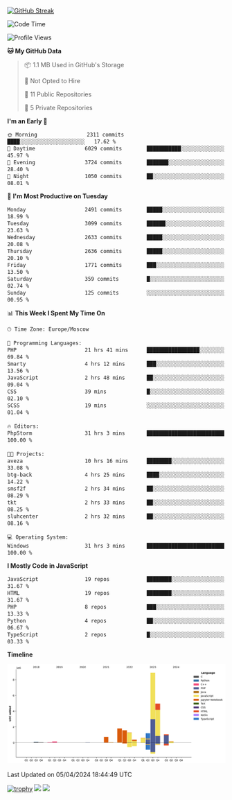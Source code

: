 [![GitHub Streak](https://github-readme-streak-stats.herokuapp.com/?user=yogik10)](https://git.io/streak-stats)
<!--START_SECTION:waka-->
![Code Time](http://img.shields.io/badge/Code%20Time-391%20hrs%2057%20mins-blue)

![Profile Views](http://img.shields.io/badge/Profile%20Views-0-blue)

**🐱 My GitHub Data** 

> 📦 1.1 MB Used in GitHub's Storage 
 > 
> 🚫 Not Opted to Hire
 > 
> 📜 11 Public Repositories 
 > 
> 🔑 5 Private Repositories 
 > 
**I'm an Early 🐤** 

```text
🌞 Morning                2311 commits        ████░░░░░░░░░░░░░░░░░░░░░   17.62 % 
🌆 Daytime                6029 commits        ███████████░░░░░░░░░░░░░░   45.97 % 
🌃 Evening                3724 commits        ███████░░░░░░░░░░░░░░░░░░   28.40 % 
🌙 Night                  1050 commits        ██░░░░░░░░░░░░░░░░░░░░░░░   08.01 % 
```
📅 **I'm Most Productive on Tuesday** 

```text
Monday                   2491 commits        █████░░░░░░░░░░░░░░░░░░░░   18.99 % 
Tuesday                  3099 commits        ██████░░░░░░░░░░░░░░░░░░░   23.63 % 
Wednesday                2633 commits        █████░░░░░░░░░░░░░░░░░░░░   20.08 % 
Thursday                 2636 commits        █████░░░░░░░░░░░░░░░░░░░░   20.10 % 
Friday                   1771 commits        ███░░░░░░░░░░░░░░░░░░░░░░   13.50 % 
Saturday                 359 commits         █░░░░░░░░░░░░░░░░░░░░░░░░   02.74 % 
Sunday                   125 commits         ░░░░░░░░░░░░░░░░░░░░░░░░░   00.95 % 
```


📊 **This Week I Spent My Time On** 

```text
🕑︎ Time Zone: Europe/Moscow

💬 Programming Languages: 
PHP                      21 hrs 41 mins      █████████████████░░░░░░░░   69.84 % 
Smarty                   4 hrs 12 mins       ███░░░░░░░░░░░░░░░░░░░░░░   13.56 % 
JavaScript               2 hrs 48 mins       ██░░░░░░░░░░░░░░░░░░░░░░░   09.04 % 
CSS                      39 mins             █░░░░░░░░░░░░░░░░░░░░░░░░   02.10 % 
SCSS                     19 mins             ░░░░░░░░░░░░░░░░░░░░░░░░░   01.04 % 

🔥 Editors: 
PhpStorm                 31 hrs 3 mins       █████████████████████████   100.00 % 

🐱‍💻 Projects: 
aveza                    10 hrs 16 mins      ████████░░░░░░░░░░░░░░░░░   33.08 % 
btg-back                 4 hrs 25 mins       ████░░░░░░░░░░░░░░░░░░░░░   14.22 % 
smsf2f                   2 hrs 34 mins       ██░░░░░░░░░░░░░░░░░░░░░░░   08.29 % 
tkt                      2 hrs 33 mins       ██░░░░░░░░░░░░░░░░░░░░░░░   08.25 % 
sluhcenter               2 hrs 32 mins       ██░░░░░░░░░░░░░░░░░░░░░░░   08.16 % 

💻 Operating System: 
Windows                  31 hrs 3 mins       █████████████████████████   100.00 % 
```

**I Mostly Code in JavaScript** 

```text
JavaScript               19 repos            ████████░░░░░░░░░░░░░░░░░   31.67 % 
HTML                     19 repos            ████████░░░░░░░░░░░░░░░░░   31.67 % 
PHP                      8 repos             ███░░░░░░░░░░░░░░░░░░░░░░   13.33 % 
Python                   4 repos             ██░░░░░░░░░░░░░░░░░░░░░░░   06.67 % 
TypeScript               2 repos             █░░░░░░░░░░░░░░░░░░░░░░░░   03.33 % 
```



**Timeline**

![Lines of Code chart](https://raw.githubusercontent.com/Yogik10/Yogik10/main/assets/bar_graph.png)


 Last Updated on 05/04/2024 18:44:49 UTC
<!--END_SECTION:waka-->
[![trophy](https://github-profile-trophy.vercel.app/?username=yogik10)](https://github.com/ryo-ma/github-profile-trophy)
![](https://github-profile-summary-cards.vercel.app/api/cards/profile-details?username=yogik10&theme=solarized_dark)
![](https://github-profile-summary-cards.vercel.app/api/cards/most-commit-language?username=yogik10&theme=solarized_dark)


